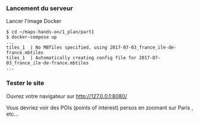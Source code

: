 ### Lancement du serveur
Lancer l'image Docker
```
$ cd ~/maps-hands-on/1_plan/part1
$ docker-compose up
...
tiles_1  | No MBTiles specified, using 2017-07-03_france_ile-de-france.mbtiles
tiles_1  | Automatically creating config file for 2017-07-03_france_ile-de-france.mbtiles
...
```

### Tester le site
Ouvrez votre navigateur sur http://127.0.0.1:8080/

Vous devriez voir des POIs (points of interest) persos en zoomant sur Paris ,  etc...
